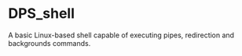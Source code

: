 # DPS_shell

A basic Linux-based shell capable of executing pipes, redirection and backgrounds commands.
